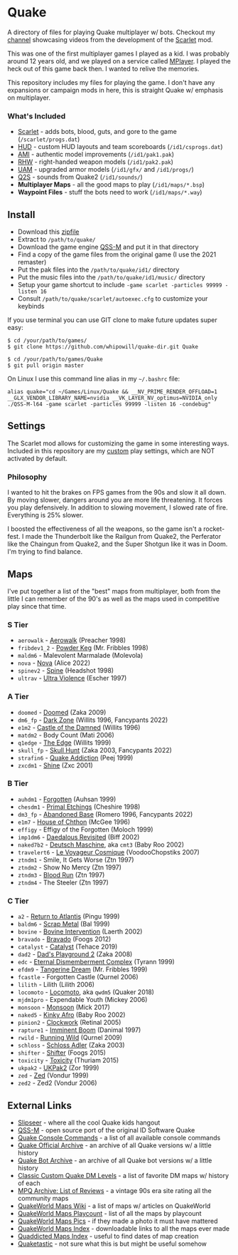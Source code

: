 # Quake

A directory of files for playing Quake multiplayer w/ bots.  Checkout my [channel](https://www.youtube.com/@wscarlet) showcasing videos from the development of the [Scarlet](https://github.com/whipowill/quake-mod-scarlet) mod.

This was one of the first multiplayer games I played as a kid.  I was probably around 12 years old, and we played on a service called [MPlayer](https://www.engadget.com/2015-10-22-mplayer-relaunch.html).  I played the heck out of this game back then.  I wanted to relive the memories.

This repository includes my files for playing the game.  I don't have any expansions or campaign mods in here, this is straight Quake w/ emphasis on multiplayer.

### What's Included

- [Scarlet](https://github.com/whipowill/quake-mod-scarlet) - adds bots, blood, guts, and gore to the game (``/scarlet/progs.dat``)
- [HUD](https://github.com/whipowill/quake-mod-hud) - custom HUD layouts and team scoreboards (``/id1/csprogs.dat``)
- [AMI](https://github.com/NightFright2k19/quake_authmdl) - authentic model improvements (``/id1/pak1.pak``)
- [RHW](https://www.moddb.com/games/quake/addons/quake-right-handed-weapons) - right-handed weapon models (``/id1/pak2.pak``)
- [UAM](https://www.moddb.com/games/quake/addons/upgraded-armor-for-quake-1) - upgraded armor models (``/id1/gfx/`` and ``/id1/progs/``)
- [Q2S](https://github.com/whipowill/quake-mod-q2sounds) - sounds from Quake2 (``/id1/sounds/``)
- **Multiplayer Maps** - all the good maps to play (``/id1/maps/*.bsp``)
- **Waypoint Files** - stuff the bots need to work (``/id1/maps/*.way``)

## Install

- Download this [zipfile](https://github.com/whipowill/quake-dir/archive/master.zip)
- Extract to ``/path/to/quake/``
- Download the game engine [QSS-M](https://qssm.quakeone.com/) and put it in that directory
- Find a copy of the game files from the original game (I use the 2021 remaster)
- Put the pak files into the ``/path/to/quake/id1/`` directory
- Put the music files into the ``/path/to/quake/id1/music/`` directory
- Setup your game shortcut to include ``-game scarlet -particles 99999 -listen 16``
- Consult ``/path/to/quake/scarlet/autoexec.cfg`` to customize your keybinds

If you use terminal you can use GIT clone to make future updates super easy:

```
$ cd /your/path/to/games/
$ git clone https://github.com/whipowill/quake-dir.git Quake

$ cd /your/path/to/games/Quake
$ git pull origin master
```

On Linux I use this command line alias in my ``~/.bashrc`` file:

```
alias quake="cd ~/Games/Linux/Quake && __NV_PRIME_RENDER_OFFLOAD=1 __GLX_VENDOR_LIBRARY_NAME=nvidia __VK_LAYER_NV_optimus=NVIDIA_only ./QSS-M-l64 -game scarlet -particles 99999 -listen 16 -condebug"
```

## Settings

The Scarlet mod allows for customizing the game in some interesting ways.  Included in this repository are my [custom](https://github.com/whipowill/quake-dir/blob/master/scarlet/settings/custom.cfg) play settings, which are NOT activated by default.

### Philosophy

I wanted to hit the brakes on FPS games from the 90s and slow it all down.  By moving slower, dangers around you are more life threatening.  It forces you play defensively.  In addition to slowing movement, I slowed rate of fire.  Everything is 25% slower.

I boosted the effectiveness of all the weapons, so the game isn't a rocket-fest.  I made the Thunderbolt like the Railgun from Quake2, the Perferator like the Chaingun from Quake2, and the Super Shotgun like it was in Doom.  I'm trying to find balance.

## Maps

I've put together a list of the "best" maps from multiplayer, both from the little I can remember of the 90's as well as the maps used in competitive play since that time.

### S Tier

- ``aerowalk`` - [Aerowalk](https://www.quakeworld.nu/wiki/Aerowalk) (Preacher 1998)
- ``fribdev1_2`` - [Powder Keg](https://mpqarchive.pauked.com/mpqold/MPQCGI.EXE-VIEW=VIEWCOMMENTS&REVIEW_LINK=17108.htm) (Mr. Fribbles 1998)
- ``maldm6`` - Malevolent Marmalade (Molevola)
- ``nova`` - [Nova](https://www.quakeworld.nu/wiki/Nova) (Alice 2022)
- ``spinev2`` - [Spine](https://www.quakeworld.nu/wiki/Spinev2) (Headshot 1998)
- ``ultrav`` - [Ultra Violence](https://www.quakeworld.nu/wiki/Ultrav) (Escher 1997)

### A Tier

- ``doomed`` - [Doomed](https://www.quakeworld.nu/wiki/Doomed) (Zaka 2009)
- ``dm6_fp`` - [Dark Zone](https://www.slipseer.com/index.php?resources/the-dark-zone.99/) (Willits 1996, Fancypants 2022)
- ``e1m2`` - [Castle of the Damned](https://www.quakeworld.nu/wiki/E1m2) (Willits 1996)
- ``matdm2`` - Body Count (Mati 2006)
- ``q1edge`` - [The Edge](https://www.doomworld.com/idgames/idstuff/quakeworld/maps/q1edge) (Willits 1999)
- ``skull_fp`` - [Skull Hunt](https://www.slipseer.com/index.php?resources/skull-hunt-by-zaka.100/) (Zaka 2003, Fancypants 2022)
- ``strafin6`` - [Quake Addiction](https://www.quaddicted.com/articles/10_classic_custom_quake_deathmatch_maps_that_scampie_likes) (Peej 1999)
- ``zxcdm1`` - [Shine](https://mpqarchive.pauked.com/mpqold/MPQCGI.EXE-VIEW=VIEWCOMMENTS&REVIEW_LINK=17386.htm) (Zxc 2001)

### B Tier

- ``auhdm1`` - [Forgotten](https://www.quakeworld.nu/wiki/Auhdm1) (Auhsan 1999)
- ``chesdm1`` - [Primal Etchings](https://mpqarchive.pauked.com/mpqold/MPQCGI.EXE-VIEW=VIEWCOMMENTS&REVIEW_LINK=59.htm) (Cheshire 1998)
- ``dm3_fp`` - [Abandoned Base](https://www.slipseer.com/index.php?resources/the-abandoned-warehouse.98/) (Romero 1996, Fancypants 2022)
- ``e1m7`` - [House of Chthon](https://quake.fandom.com/wiki/E1M7:_The_House_of_Chthon) (McGee 1996)
- ``effigy`` - Effigy of the Forgotten (Moloch 1999)
- ``imp1dm6`` - [Daedalous Revisited](https://mpqarchive.pauked.com/mpqold/MPQCGI.EXE-VIEW=VIEWCOMMENTS&REVIEW_LINK=17605.htm) (Biff 2002)
- ``naked7b2`` - [Deutsch Maschine](https://www.quakeworld.nu/wiki/Cmt3), aka ``cmt3`` (Baby Roo 2002)
- ``travelert6`` - [Le Voyageur Cosmique](https://www.quakeworld.nu/wiki/Travelert6) (VoodooChopstiks 2007)
- ``ztndm1`` - Smile, It Gets Worse (Ztn 1997)
- ``ztndm2`` - Show No Mercy (Ztn 1997)
- ``ztndm3`` - [Blood Run](https://www.quakeworld.nu/wiki/Ztndm3) (Ztn 1997)
- ``ztndm4`` - The Steeler (Ztn 1997)

### C Tier

- ``a2`` - [Return to Atlantis](https://www.quakeworld.nu/wiki/A2) (Pingu 1999)
- ``baldm6`` - [Scrap Metal](https://www.slipseer.com/index.php?resources/bals-classic-deathmatch-maps.58/) (Bal 1999)
- ``bovine`` - [Bovine Intervention](https://mpqarchive.pauked.com/mpqold/MPQCGI.EXE-VIEW=VIEWCOMMENTS&REVIEW_LINK=17646.htm) (Laerth 2002)
- ``bravado`` - [Bravado](https://www.quakeworld.nu/wiki/Bravado) (Foogs 2012)
- ``catalyst`` - [Catalyst](https://www.quakeworld.nu/wiki/Catalyst) (Tehace 2019)
- ``dad2`` - [Dad's Playground 2](https://www.quakeworld.nu/wiki/Dad2) (Zaka 2008)
- ``edc`` - [Eternal Dismemberment Complex](https://www.quaddicted.com/articles/10_classic_custom_quake_deathmatch_maps_that_scampie_likes) (Tyrann 1999)
- ``efdm9`` - [Tangerine Dream](https://www.quaddicted.com/articles/10_classic_custom_quake_deathmatch_maps_that_scampie_likes) (Mr. Fribbles 1999)
- ``fcastle`` - Forgotten Castle (Qurnel 2006)
- ``lilith`` - Lilith (Lilith 2006)
- ``locomoto`` - [Locomoto](https://www.quakeworld.nu/wiki/Locomoto), aka ``qwdm5`` (Quaker 2018)
- ``mjdm1pro`` - Expendable Youth (Mickey 2006)
- ``monsoon`` - [Monsoon](https://www.quakeworld.nu/wiki/Q1q3monsoon) (Mick 2017)
- ``naked5`` - [Kinky Afro](https://www.quaddicted.com/articles/10_classic_custom_quake_deathmatch_maps_that_scampie_likes) (Baby Roo 2002)
- ``pinion2`` - [Clockwork](https://www.quaddicted.com/articles/10_classic_custom_quake_deathmatch_maps_that_scampie_likes) (Retinal 2005)
- ``rapture1`` - [Imminent Boom](https://www.quaddicted.com/articles/10_classic_custom_quake_deathmatch_maps_that_scampie_likes) (Danimal 1997)
- ``rwild`` - [Running Wild](https://www.quakeworld.nu/wiki/Rwild) (Qurnel 2009)
- ``schloss`` - [Schloss Adler](https://www.quakeworld.nu/wiki/Schloss) (Zaka 2003)
- ``shifter`` - [Shifter](https://www.quakeworld.nu/wiki/Shifter) (Foogs 2015)
- ``toxicity`` - [Toxicity](https://www.quakeworld.nu/wiki/Toxicity) (Thuriam 2015)
- ``ukpak2`` - [UKPak2](https://www.quakeworld.nu/wiki/Ukpak2) (Zor 1999)
- ``zed`` - [Zed](https://www.quaddicted.com/articles/10_classic_custom_quake_deathmatch_maps_that_scampie_likes) (Vondur 1999)
- ``zed2`` - Zed2 (Vondur 2006)

## External Links

- [Slipseer](https://www.slipseer.com/index.php) - where all the cool Quake kids hangout
- [QSS-M](https://qssm.quakeone.com/) - open source port of the original ID Software Quake
- [Quake Console Commands](https://docs.google.com/spreadsheets/d/1ubOuromaXpZonfL-eJ-KA7q-xSRiBBuSvxahzF-uFOY/edit#gid=0) - a list of all available console commands
- [Quake Official Archive](https://github.com/Jason2Brownlee/QuakeOfficialArchive) - an archive of all Quake versions w/ a little history
- [Quake Bot Archive](https://github.com/Jason2Brownlee/QuakeBotArchive) - an archive of all Quake bot versions w/ a little history
- [Classic Custom Quake DM Levels](https://www.quaddicted.com/articles/10_classic_custom_quake_deathmatch_maps_that_scampie_likes) - a list of favorite DM maps w/ history of each
- [MPQ Archive: List of Reviews](https://mpqarchive.pauked.com/mpqold/MPQCGI.EXE-VIEW=SHOWMAP.htm#_top) - a vintage 90s era site rating all the community maps
- [QuakeWorld Maps Wiki](https://www.quakeworld.nu/wiki/Category:Maps) - a list of maps w/ articles on QuakeWorld
- [QuakeWorld Maps Playcount](http://stats.quakeworld.nu/index.php?a=maps&order=&page=1&sort=totalffaMatches&sortOrder=desc) - list of all the maps by playcount
- [QuakeWorld Maps Pics](https://www.quakeone.com/q1files/img/maps/) - if they made a photo it must have mattered
- [QuakeWorld Maps Index](https://maps.quakeworld.nu/all/) - downloadable links to all the maps ever made
- [Quaddicted Maps Index](https://www.quaddicted.com/files/maps/multiplayer/) - useful to find dates of map creation
- [Quaketastic](https://www.quaketastic.com/) - not sure what this is but might be useful somehow
